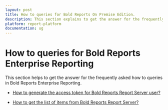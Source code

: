 ```yaml
---
layout: post
title: How to queries for Bold Reports On Premise Edition.
description: This section explains to get the answer for the frequently asked how to queries in Bold Reports On Premise Edition.
platform: report-platform
documentation: ug
---
```


# How to queries for Bold Reports Enterprise Reporting

This section helps to get the answer for the frequently asked how to queries in Bold Reports Enterprise Reporting.

* [How to generate the access token for Bold Reports Report Server user?](/developer-guide/how-to/generate-access-token-for-bold-reports-server-user/)

* [How to get the list of items from Bold Reports Report Server?](/developer-guide/how-to/get-list-of-items-from-bold-reports-server/)